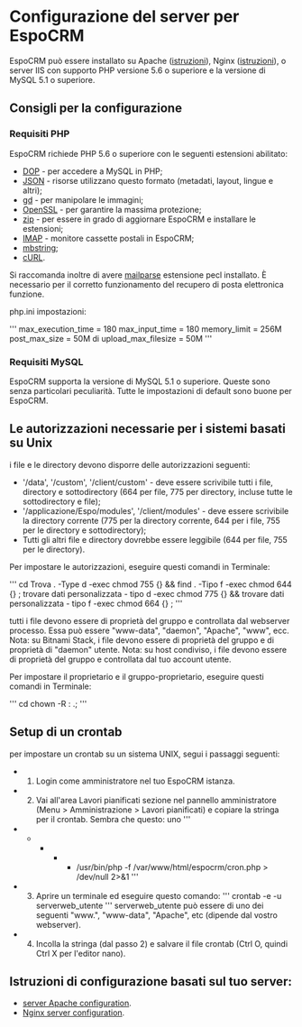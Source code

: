 # Configurazione del server per EspoCRM

EspoCRM può essere installato su Apache ([istruzioni](apache-server-configuration.md)), Nginx ([istruzioni](nginx-server-configuration.md)), o server IIS con supporto PHP versione 5.6 o superiore e la versione di MySQL 5.1 o superiore.

## Consigli per la configurazione

### Requisiti PHP

EspoCRM richiede PHP 5.6 o superiore con le seguenti estensioni abilitato:

* [DOP](http://php.net/manual/en/book.pdo.php) - per accedere a MySQL in PHP;
* [JSON](http://php.net/manual/en/book.json.php) - risorse utilizzano questo formato (metadati, layout, lingue e altri);
* [gd](http://php.net/manual/en/book.image.php) - per manipolare le immagini;
* [OpenSSL](http://php.net/manual/en/book.openssl.php) - per garantire la massima protezione;
* [zip](http://php.net/manual/en/book.zip.php) - per essere in grado di aggiornare EspoCRM e installare le estensioni;
* [IMAP](http://php.net/manual/en/book.imap.php) - monitore cassette postali in EspoCRM;
* [mbstring](http://php.net/manual/en/book.mbstring.php);
* [cURL](http://php.net/manual/en/book.curl.php).

Si raccomanda inoltre di avere [mailparse](https://pecl.php.net/package/mailparse) estensione pecl installato. È necessario per il corretto funzionamento del recupero di posta elettronica funzione.

php.ini impostazioni:

'''
max_execution_time = 180
max_input_time = 180
memory_limit = 256M
post_max_size = 50M di
upload_max_filesize = 50M
'''


### Requisiti MySQL

EspoCRM supporta la versione di MySQL 5.1 o superiore.
Queste sono senza particolari peculiarità. Tutte le impostazioni di default sono buone per EspoCRM.

## Le autorizzazioni necessarie per i sistemi basati su Unix

i file e le directory devono disporre delle autorizzazioni seguenti:

* '/data', '/custom', '/client/custom' - deve essere scrivibile tutti i file, directory e sottodirectory (664 per file, 775 per directory, incluse tutte le sottodirectory e file);
* '/applicazione/Espo/modules', '/client/modules' - deve essere scrivibile la directory corrente (775 per la directory corrente, 644 per i file, 755 per le directory e sottodirectory);
* Tutti gli altri file e directory dovrebbe essere leggibile (644 per file, 755 per le directory).

Per impostare le autorizzazioni, eseguire questi comandi in Terminale:

'''
cd <percorso-verso-il-ESPOCRM DIRECTORY>
Trova . -Type d -exec chmod 755 {} && find . -Tipo f -exec chmod 644 {} ;
trovare dati personalizzata - tipo d -exec chmod 775 {} && trovare dati personalizzata - tipo f -exec chmod 664 {} ;
'''

tutti i file devono essere di proprietà del gruppo e controllata dal webserver processo. Essa può essere "www-data", "daemon", "Apache", "www", ecc.
Nota: su Bitnami Stack, i file devono essere di proprietà del gruppo e di proprietà di "daemon" utente.
Nota: su host condiviso, i file devono essere di proprietà del gruppo e controllata dal tuo account utente.

Per impostare il proprietario e il gruppo-proprietario, eseguire questi comandi in Terminale:

'''
cd <percorso-verso-il-ESPOCRM DIRECTORY>
chown -R <proprietario>:<GRUPPO-proprietario> .;
'''

## Setup di un crontab

per impostare un crontab su un sistema UNIX, segui i passaggi seguenti:

* 1. Login come amministratore nel tuo EspoCRM istanza.
* 2. Vai all'area Lavori pianificati sezione nel pannello amministratore (Menu > Amministrazione > Lavori pianificati) e copiare la stringa per il crontab. Sembra che questo: uno
'''
* * * * * /usr/bin/php -f /var/www/html/espocrm/cron.php > /dev/null 2>&1
'''
* 3. Aprire un terminale ed eseguire questo comando:
'''
crontab -e -u serverweb_utente
'''
serverweb_utente può essere di uno dei seguenti "www.", "www-data", "Apache", etc (dipende dal vostro webserver).
* 4. Incolla la stringa (dal passo 2) e salvare il file crontab (Ctrl O, quindi Ctrl X per l'editor nano).

## Istruzioni di configurazione basati sul tuo server:

* [server Apache configuration](apache-server-configuration.md).
* [Nginx server configuration](nginx-server-configuration.md).